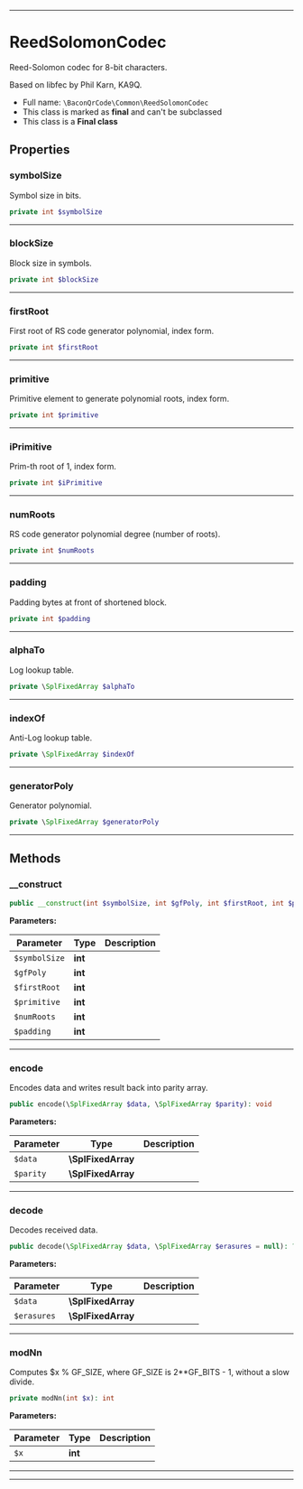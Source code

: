 ***

# ReedSolomonCodec

Reed-Solomon codec for 8-bit characters.

Based on libfec by Phil Karn, KA9Q.

* Full name: `\BaconQrCode\Common\ReedSolomonCodec`
* This class is marked as **final** and can't be subclassed
* This class is a **Final class**



## Properties


### symbolSize

Symbol size in bits.

```php
private int $symbolSize
```






***

### blockSize

Block size in symbols.

```php
private int $blockSize
```






***

### firstRoot

First root of RS code generator polynomial, index form.

```php
private int $firstRoot
```






***

### primitive

Primitive element to generate polynomial roots, index form.

```php
private int $primitive
```






***

### iPrimitive

Prim-th root of 1, index form.

```php
private int $iPrimitive
```






***

### numRoots

RS code generator polynomial degree (number of roots).

```php
private int $numRoots
```






***

### padding

Padding bytes at front of shortened block.

```php
private int $padding
```






***

### alphaTo

Log lookup table.

```php
private \SplFixedArray $alphaTo
```






***

### indexOf

Anti-Log lookup table.

```php
private \SplFixedArray $indexOf
```






***

### generatorPoly

Generator polynomial.

```php
private \SplFixedArray $generatorPoly
```






***

## Methods


### __construct



```php
public __construct(int $symbolSize, int $gfPoly, int $firstRoot, int $primitive, int $numRoots, int $padding): mixed
```








**Parameters:**

| Parameter | Type | Description |
|-----------|------|-------------|
| `$symbolSize` | **int** |  |
| `$gfPoly` | **int** |  |
| `$firstRoot` | **int** |  |
| `$primitive` | **int** |  |
| `$numRoots` | **int** |  |
| `$padding` | **int** |  |




***

### encode

Encodes data and writes result back into parity array.

```php
public encode(\SplFixedArray $data, \SplFixedArray $parity): void
```








**Parameters:**

| Parameter | Type | Description |
|-----------|------|-------------|
| `$data` | **\SplFixedArray** |  |
| `$parity` | **\SplFixedArray** |  |




***

### decode

Decodes received data.

```php
public decode(\SplFixedArray $data, \SplFixedArray $erasures = null): ?int
```








**Parameters:**

| Parameter | Type | Description |
|-----------|------|-------------|
| `$data` | **\SplFixedArray** |  |
| `$erasures` | **\SplFixedArray** |  |




***

### modNn

Computes $x % GF_SIZE, where GF_SIZE is 2**GF_BITS - 1, without a slow divide.

```php
private modNn(int $x): int
```








**Parameters:**

| Parameter | Type | Description |
|-----------|------|-------------|
| `$x` | **int** |  |




***


***

